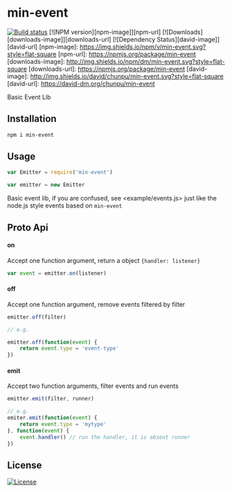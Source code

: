 min-event
===

[![Build status][travis-image]][travis-url]
[![NPM version][npm-image]][npm-url]
[![Downloads][downloads-image]][downloads-url]
[![Dependency Status][david-image]][david-url]
[npm-image]: https://img.shields.io/npm/v/min-event.svg?style=flat-square
[npm-url]: https://npmjs.org/package/min-event
[downloads-image]: http://img.shields.io/npm/dm/min-event.svg?style=flat-square
[downloads-url]: https://npmjs.org/package/min-event
[david-image]: http://img.shields.io/david/chunpu/min-event.svg?style=flat-square
[david-url]: https://david-dm.org/chunpu/min-event


Basic Event Lib

Installation
---

```sh
npm i min-event
```

Usage
---

```js
var Emitter = require('min-event')

var emitter = new Emitter
```

Basic event lib, if you are confused, see <example/events.js> just like the node.js style events based on `min-event`

Proto Api
---

#### on

Accept one function argument, return a object `{handler: listener}`

```js
var event = emitter.on(listener)
```


#### off

Accept one function argument, remove events filtered by filter

```js
emitter.off(filter)

// e.g.

emitter.off(function(event) {
	return event.type = 'event-type'
})
```


#### emit

Accept two function arguments, filter events and run events

```js
emitter.emit(filter, runner)

// e.g.
emiter.emit(function(event) {
	return event.type = 'mytype'
}, function(event) {
	event.handler() // run the handler, it is absent runner
})
```

License
---

[![License][license-image]][license-url]

[travis-image]: https://img.shields.io/travis/chunpu/min-event.svg?style=flat-square
[travis-url]: https://travis-ci.org/chunpu/min-event
[license-image]: http://img.shields.io/npm/l/min-event.svg?style=flat-square
[license-url]: #
